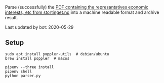 Parse (successfully) the [PDF containing the represantatives economic interests, etc from stortinget.no](https://www.stortinget.no/no/Stortinget-og-demokratiet/Representantene/Okonomiske-interesser/) into a machine readable format and archive result.

Last updated by bot: 2020-05-29

## Setup
    sudo apt install poppler-utils  # debian/ubuntu
    brew install poppler  # macos

    pipenv --three install
    pipenv shell
    python parser.py
